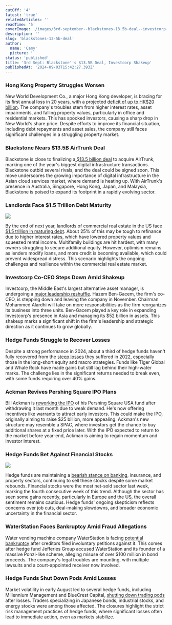 ```yaml
---
cutOff: '4'
latest: 'true'
relatedArticles: ''
readTime: '5'
coverImage: '/images/3rd-september--blackstones-13.5b-deal--investcorp-shakeup-b-k5ND.webp'
description: ''
slug: 'blackstones-13-5b-deal'
author:
  name: 'Camy'
  picture: ''
status: 'published'
title: '3rd Sept: Blackstone''s $13.5B Deal, Investcorp Shakeup'
publishedAt: '2024-09-03T15:42:27.393Z'
---
```


### Hong Kong Property Struggles Worsen

New World Development Co., a major Hong Kong developer, is bracing for its first annual loss in 20 years, with a projected [deficit of up to HK$20 billion](https://www.bnnbloomberg.ca/business/international/2024/09/02/hong-kong-property-pain-worsens-for-new-world-and-its-scion-ceo/). The company's troubles stem from higher interest rates, asset impairments, and falling property values, particularly in office and residential markets. This has spooked investors, causing a sharp drop in New World's share price. Despite efforts to improve its financial situation, including debt repayments and asset sales, the company still faces significant challenges in a struggling property market.

### Blackstone Nears $13.5B AirTrunk Deal

Blackstone is close to finalizing a[ $13.5 billion deal](https://www.bnnbloomberg.ca/business/international/2024/09/02/blackstone-is-said-to-near-a20-billion-deal-to-acquire-airtrunk/) to acquire AirTrunk, marking one of the year's biggest digital infrastructure transactions. Blackstone outbid several rivals, and the deal could be signed soon. This move underscores the growing importance of digital infrastructure in the Asian cloud services market, where demand is heating up. With AirTrunk's presence in Australia, Singapore, Hong Kong, Japan, and Malaysia, Blackstone is poised to expand its footprint in a rapidly evolving sector.

### Landlords Face $1.5 Trillion Debt Maturity

![](/images/3rd-september--blackstone-s--13.5b-deal--investcorp-shakeup-a-g2Mz.jpg)

By the end of next year, landlords of commercial real estate in the US face [$1.5 trillion in maturing debt](https://www.bnnbloomberg.ca/business/international/2024/08/31/landlords-face-a-15-trillion-commercial-real-estate-maturity-wall/). About 25% of this may be tough to refinance due to higher interest rates, which have lowered property values and squeezed rental income. Multifamily buildings are hit hardest, with many owners struggling to secure additional equity. However, optimism remains as lenders modify loans, and more credit is becoming available, which could prevent widespread distress. This scenario highlights the ongoing challenges and resilience within the commercial real estate market.

### Investcorp Co-CEO Steps Down Amid Shakeup

Investcorp, the Middle East's largest alternative asset manager, is undergoing a [major leadership reshuffle](https://www.bnnbloomberg.ca/business/2024/09/02/investcorp-co-ceo-ben-gacem-set-to-leave-after-three-decades/). Hazem Ben-Gacem, the firm's co-CEO, is stepping down and leaving the company in November. Chairman Mohammed Alardhi will take on more responsibilities as the firm reorganizes its business into three units. Ben-Gacem played a key role in expanding Investcorp's presence in Asia and managing its $52 billion in assets. This shakeup marks a significant shift in the firm's leadership and strategic direction as it continues to grow globally.

### Hedge Funds Struggle to Recover Losses

Despite a strong performance in 2024, about a third of hedge funds haven't fully recovered from the [steep losses](https://www.hedgeweek.com/one-third-of-hedge-funds-yet-to-recover-from-2022-losses/) they suffered in 2022, especially those in the long-short equity and macro strategies. Funds like Tiger Global and Whale Rock have made gains but still lag behind their high-water marks. The challenge lies in the significant returns needed to break even, with some funds requiring over 40% gains.

### Ackman Revives Pershing Square IPO Plans

Bill Ackman is [reworking the IPO](https://www.hedgeweek.com/ackman-to-offer-enhanced-investor-incentives-in-bid-to-revive-pershing-square-ipo/#:~:text=This%20move%20comes%20after%20Ackman,shares%20in%20Pershing%20Square%20USA.) of his Pershing Square USA fund after withdrawing it last month due to weak demand. He's now offering incentives like warrants to attract early investors. This could make the IPO, originally aiming to raise $25 billion, more appealing. Ackman's new structure may resemble a SPAC, where investors get the chance to buy additional shares at a fixed price later. With the IPO expected to return to the market before year-end, Ackman is aiming to regain momentum and investor interest.

### Hedge Funds Bet Against Financial Stocks

![](/images/3rd-september--blackstones-13.5b-deal--investcorp-shakeup-b-k0Nj.webp)

Hedge funds are maintaining a [bearish stance on banking](https://www.hedgeweek.com/hedge-funds-continue-betting-against-banking-insurance-and-property-sectors/), insurance, and property sectors, continuing to sell these stocks despite some market rebounds. Financial stocks were the most net-sold sector last week, marking the fourth consecutive week of this trend. Although the sector has seen some gains recently, particularly in Europe and the US, the overall sentiment remains cautious. Hedge funds' ongoing skepticism reflects concerns over job cuts, deal-making slowdowns, and broader economic uncertainty in the financial sector.

### WaterStation Faces Bankruptcy Amid Fraud Allegations

Water vending machine company WaterStation is facing [potential bankruptcy](https://www.hedgeweek.com/waterstation-facing-forced-bankruptcy-amid-jefferies-fraud-allegations/) after creditors filed involuntary petitions against it. This comes after hedge fund Jefferies Group accused WaterStation and its founder of a massive Ponzi-like scheme, alleging misuse of over $100 million in bond proceeds. The company's legal troubles are mounting, with multiple lawsuits and a court-appointed receiver now involved.

### Hedge Funds Shut Down Pods Amid Losses

Market volatility in early August led to several hedge funds, including Millennium Management and BlueCrest Capital, [shutting down trading pods](https://www.hedgeweek.com/bluecrest-and-millennium-closed-pods-amid-market-turmoil/) after losses. Traders specializing in Japanese bonds, industrial stocks, and energy stocks were among those affected. The closures highlight the strict risk management practices of hedge funds, where significant losses often lead to immediate action, even as markets stabilize.